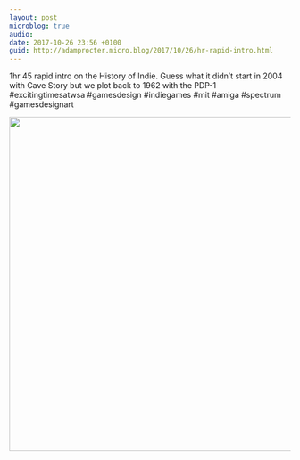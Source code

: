 ```yaml
---
layout: post
microblog: true
audio: 
date: 2017-10-26 23:56 +0100
guid: http://adamprocter.micro.blog/2017/10/26/hr-rapid-intro.html
---
```

1hr 45 rapid intro on the History of Indie. Guess what it didn’t start in 2004 with Cave Story but we plot back to 1962 with the PDP-1 #excitingtimesatwsa #gamesdesign #indiegames #mit #amiga #spectrum #gamesdesignart

<img src="http://discursive.adamprocter.co.uk/uploads/2017/33e277c1d0.jpg" width="578" height="600" />
